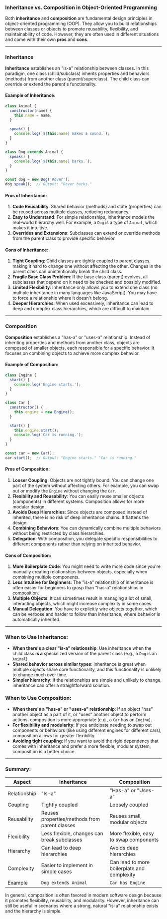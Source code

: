 ### Inheritance vs. Composition in Object-Oriented Programming

Both **inheritance** and **composition** are fundamental design principles in object-oriented programming (OOP). They allow you to build relationships between classes or objects to promote reusability, flexibility, and maintainability of code. However, they are often used in different situations and come with their own **pros** and **cons**.

---

### Inheritance

**Inheritance** establishes an "is-a" relationship between classes. In this paradigm, one class (child/subclass) inherits properties and behaviors (methods) from another class (parent/superclass). The child class can override or extend the parent's functionality.

#### Example of Inheritance:
```javascript
class Animal {
  constructor(name) {
    this.name = name;
  }

  speak() {
    console.log(`${this.name} makes a sound.`);
  }
}

class Dog extends Animal {
  speak() {
    console.log(`${this.name} barks.`);
  }
}

const dog = new Dog('Rover');
dog.speak();  // Output: "Rover barks."
```

#### Pros of Inheritance:
1. **Code Reusability**: Shared behavior (methods) and state (properties) can be reused across multiple classes, reducing redundancy.
2. **Easy to Understand**: For simple relationships, inheritance models the real-world hierarchy well. For example, a `Dog` is a type of `Animal`, which makes it intuitive.
3. **Overrides and Extensions**: Subclasses can extend or override methods from the parent class to provide specific behavior.

#### Cons of Inheritance:
1. **Tight Coupling**: Child classes are tightly coupled to parent classes, making it hard to change one without affecting the other. Changes in the parent class can unintentionally break the child class.
2. **Fragile Base Class Problem**: If the base class (parent) evolves, all subclasses that depend on it need to be checked and possibly modified.
3. **Limited Flexibility**: Inheritance only allows you to extend one class (no multiple inheritance in many languages like JavaScript). You may have to force a relationship where it doesn't belong.
4. **Deeper Hierarchies**: When used excessively, inheritance can lead to deep and complex class hierarchies, which are difficult to maintain.

---

### Composition

**Composition** establishes a "has-a" or "uses-a" relationship. Instead of inheriting properties and methods from another class, objects are composed of smaller objects, each responsible for a specific behavior. It focuses on combining objects to achieve more complex behavior.

#### Example of Composition:
```javascript
class Engine {
  start() {
    console.log('Engine starts.');
  }
}

class Car {
  constructor() {
    this.engine = new Engine();
  }

  start() {
    this.engine.start();
    console.log('Car is running.');
  }
}

const car = new Car();
car.start();  // Output: "Engine starts." "Car is running."
```

#### Pros of Composition:
1. **Looser Coupling**: Objects are not tightly bound. You can change one part of the system without affecting others. For example, you can swap out or modify the `Engine` without changing the `Car`.
2. **Flexibility and Reusability**: You can easily reuse smaller objects (components) in different systems. Composition allows for more modular design.
3. **Avoids Deep Hierarchies**: Since objects are composed instead of inherited, there is no risk of deep inheritance chains. It flattens the design.
4. **Combining Behaviors**: You can dynamically combine multiple behaviors without being restricted by class hierarchies.
5. **Delegation**: With composition, you delegate specific responsibilities to different components rather than relying on inherited behavior.

#### Cons of Composition:
1. **More Boilerplate Code**: You might need to write more code since you're manually creating relationships between objects, especially when combining multiple components.
2. **Less Intuitive for Beginners**: The "is-a" relationship of inheritance is often easier for beginners to grasp than "has-a" relationships in composition.
3. **Multiple Objects**: It can sometimes result in managing a lot of small, interacting objects, which might increase complexity in some cases.
4. **Manual Delegation**: You have to explicitly wire objects together, which can be verbose and harder to follow than inheritance, where behavior is automatically inherited.

---

### When to Use Inheritance:

- **When there's a clear "is-a" relationship**: Use inheritance when the child class **is a** specialized version of the parent class (e.g., a `Dog` is an `Animal`).
- **Shared behavior across similar types**: Inheritance is great when multiple objects share core functionality, and this functionality is unlikely to change much over time.
- **Simpler hierarchy**: If the relationships are simple and unlikely to change, inheritance can offer a straightforward solution.

### When to Use Composition:

- **When there's a "has-a" or "uses-a" relationship**: If an object "has" another object as a part of it, or "uses" another object to perform actions, composition is more appropriate (e.g., a `Car` has an `Engine`).
- **For flexibility and modularity**: If you anticipate needing to swap out components or behaviors (like using different engines for different cars), composition allows for greater flexibility.
- **Avoiding tight coupling**: If you want to avoid the rigid dependency that comes with inheritance and prefer a more flexible, modular system, composition is a better choice.

---

### Summary:

| Aspect              | Inheritance                                      | Composition                                  |
|---------------------|--------------------------------------------------|----------------------------------------------|
| Relationship        | "Is-a"                                           | "Has-a" or "Uses-a"                          |
| Coupling            | Tightly coupled                                  | Loosely coupled                              |
| Reusability         | Reuses properties/methods from parent classes    | Reuses small, modular objects                |
| Flexibility         | Less flexible, changes can break subclasses      | More flexible, easy to swap components       |
| Hierarchy           | Can lead to deep hierarchies                     | Avoids deep hierarchies                      |
| Complexity          | Easier to implement in simple cases              | Can lead to more boilerplate and complexity  |
| Example             | `Dog extends Animal`                             | `Car has Engine`                            |

In general, composition is often favored in modern software design because it promotes flexibility, reusability, and modularity. However, inheritance can still be useful in scenarios where a strong, natural "is-a" relationship exists and the hierarchy is simple.









